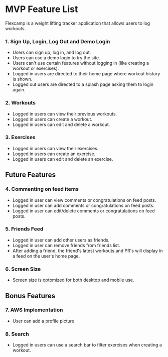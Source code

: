 # MVP Feature List

Flexcamp is a weight lifting tracker application that allows users to log workouts.

### 1. Sign Up, Login, Log Out and Demo Login

* Users can sign up, log in, and log out.
* Users can use a demo login to try the site.
* Users can't use certain features without logging in (like creating a workout or exercises).
* Logged in users are directed to their home page where workout history is shown.
* Logged out users are directed to a splash page asking them to login again.

### 2. Workouts

* Logged in users can view their previous workouts.
* Logged in users can create a workout.
* Logged in users can edit and delete a workout.

### 3. Exercises

* Logged in users can view their exercises.
* Logged in users can create an exercise.
* Logged in users can edit and delete an exercise.

## Future Features

### 4. Commenting on feed items

* Logged in user can view comments or congratulations on feed posts.
* Logged in user can add comments or congratulations on feed posts.
* Logged in user can edit/delete comments or congratulations on feed posts.

### 5. Friends Feed

* Logged in user can add other users as friends.
* Logged in user can remove friends from friends list.
* After adding a friend, the friend's latest workouts and PR's will display in a feed on the user's home page.

### 6. Screen Size

* Screen size is optomized for both desktop and mobile use.

## Bonus Features

### 7. AWS Implementation

* User can add a profile picture

### 8. Search

* Logged in users can use a search bar to filter exercises when creating a workout.
